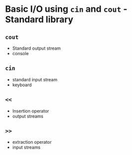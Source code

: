 # Basic I/O using `cin` and `cout` - Standard library
## `cout` 
- Standard output stream
- console
## `cin`
- standard input stream
- keyboard
## `<<`
- Insertion operator
- output streams
## `>>`
- extraction operator
- input streams
